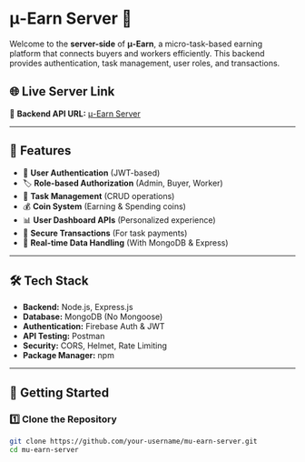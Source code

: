 # μ-Earn Server 🚀

Welcome to the **server-side** of **μ-Earn**, a micro-task-based earning platform that connects buyers and workers efficiently. This backend provides authentication, task management, user roles, and transactions.

## 🌐 Live Server Link

🔗 **Backend API URL:** [μ-Earn Server](https://assignment-12-server-liart-alpha.vercel.app)

---

## 📌 Features

- 🔐 **User Authentication** (JWT-based)
- 🏷 **Role-based Authorization** (Admin, Buyer, Worker)
- 📌 **Task Management** (CRUD operations)
- 💰 **Coin System** (Earning & Spending coins)
- 📊 **User Dashboard APIs** (Personalized experience)
- 🔄 **Secure Transactions** (For task payments)
- 📡 **Real-time Data Handling** (With MongoDB & Express)

---

## 🛠️ Tech Stack

- **Backend:** Node.js, Express.js
- **Database:** MongoDB (No Mongoose)
- **Authentication:** Firebase Auth & JWT
- **API Testing:** Postman
- **Security:** CORS, Helmet, Rate Limiting
- **Package Manager:** npm

---

## 🚀 Getting Started

### 1️⃣ **Clone the Repository**
```sh
git clone https://github.com/your-username/mu-earn-server.git
cd mu-earn-server
